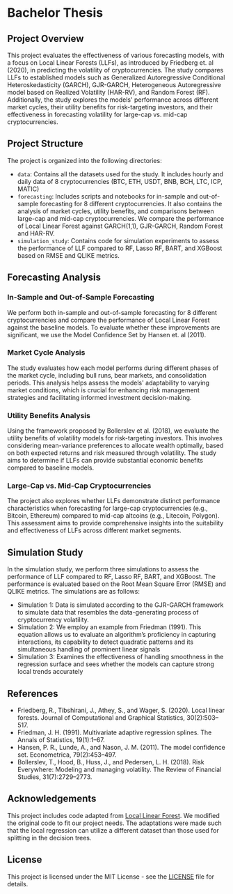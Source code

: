 # Bachelor Thesis
## Project Overview

This project evaluates the effectiveness of various forecasting models, with a focus on Local Linear Forests (LLFs), as introduced by Friedberg et. al (2020), in predicting the volatility of cryptocurrencies. The study compares LLFs to established models such as Generalized Autoregressive Conditional Heteroskedasticity (GARCH), GJR-GARCH, Heterogeneous Autoregressive model based on Realized Volatility (HAR-RV), and Random Forest (RF). Additionally, the study explores the models' performance across different market cycles, their utility benefits for risk-targeting investors, and their effectiveness in forecasting volatility for large-cap vs. mid-cap cryptocurrencies.

## Project Structure

The project is organized into the following directories:

- `data`: Contains all the datasets used for the study. It includes hourly and daily data of 8 cryptocurrencies (BTC, ETH, USDT, BNB, BCH, LTC, ICP, MATIC)
- `forecasting`: Includes scripts and notebooks for in-sample and out-of-sample forecasting for 8 different cryptocurrencies. It also contains the analysis of market cycles, utility benefits, and comparisons between large-cap and mid-cap cryptocurrencies. We compare the performance of Local Linear Forest against GARCH(1,1), GJR-GARCH, Random Forest and HAR-RV.
- `simulation_study`: Contains code for simulation experiments to assess the performance of LLF compared to RF, Lasso RF, BART, and XGBoost based on RMSE and QLIKE metrics.

## Forecasting Analysis

### In-Sample and Out-of-Sample Forecasting
We perform both in-sample and out-of-sample forecasting for 8 different cryptocurrencies and compare the performance of Local Linear Forest against the baseline models. To evaluate whether these improvements are significant, we use the Model Confidence Set by Hansen et. al (2011).

### Market Cycle Analysis
The study evaluates how each model performs during different phases of the market cycle, including bull runs, bear markets, and consolidation periods. This analysis helps assess the models' adaptability to varying market conditions, which is crucial for enhancing risk management strategies and facilitating informed investment decision-making.

### Utility Benefits Analysis
Using the framework proposed by Bollerslev et al. (2018), we evaluate the utility benefits of volatility models for risk-targeting investors. This involves considering mean-variance preferences to allocate wealth optimally, based on both expected returns and risk measured through volatility. The study aims to determine if LLFs can provide substantial economic benefits compared to baseline models.

### Large-Cap vs. Mid-Cap Cryptocurrencies
The project also explores whether LLFs demonstrate distinct performance characteristics when forecasting for large-cap cryptocurrencies (e.g., Bitcoin, Ethereum) compared to mid-cap altcoins (e.g., Litecoin, Polygon). This assessment aims to provide comprehensive insights into the suitability and effectiveness of LLFs across different market segments.

## Simulation Study

In the simulation study, we perform three simulations to assess the performance of LLF compared to RF, Lasso RF, BART, and XGBoost. The performance is evaluated based on the Root Mean Square Error (RMSE) and QLIKE metrics. The simulations are as follows:

- Simulation 1: Data is simulated according to the GJR-GARCH framework to simulate data that resembles the data-generating process of cryptocurrency volatility.
- Simulation 2: We employ an example from Friedman (1991). This equation allows us to evaluate an algorithm’s proficiency in capturing interactions, its capability to detect quadratic patterns and its simultaneous handling of prominent linear signals
- Simulation 3: Examines the effectiveness of handling smoothness in the regression surface and sees whether the models can capture strong local trends accurately

## References
- Friedberg, R., Tibshirani, J., Athey, S., and Wager, S. (2020). Local linear forests. Journal of Computational and Graphical Statistics, 30(2):503–517.
- Friedman, J. H. (1991). Multivariate adaptive regression splines. The Annals of Statistics, 19(1):1–67.
- Hansen, P. R., Lunde, A., and Nason, J. M. (2011). The model confidence set. Econometrica, 79(2):453–497.
- Bollerslev, T., Hood, B., Huss, J., and Pedersen, L. H. (2018). Risk Everywhere: Modeling and managing volatility. The Review of Financial Studies, 31(7):2729–2773.

## Acknowledgements
This project includes code adapted from [Local Linear Forest](https://github.com/HoustonJ2013/LocalLinearForest). We modified the original code to fit our project needs. The adaptations were made such that the local regression can utilize a different dataset than those used for splitting in the decision trees.

## License
This project is licensed under the MIT License - see the [LICENSE](LICENSE) file for details.
